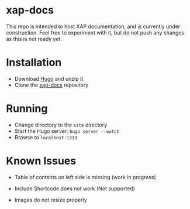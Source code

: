 # xap-docs

This repo is intended to host XAP documentation, and is currently under construction.
Feel free to experiment with it, but do not push any changes as this is not ready yet.

# Installation

- Download [Hugo](https://github.com/spf13/hugo/releases) and unzip it
- Clone the [xap-docs](https://github.com/Gigaspaces/xap-docs) repository 

# Running

- Change directory to the `site` directory
- Start the Hugo server: `hugo server --watch`
- Browse to `localhost:1313`

# Known Issues

- Table of contents on left side is missing (work in progress)

- Include Shortcode does not work (Not supported)

- Images do not resize properly

